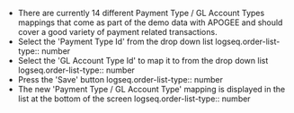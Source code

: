 - There are currently 14 different Payment Type / GL Account Types mappings that come as part of the demo data with APOGEE and should cover a good variety of payment related transactions.
- Select the 'Payment Type Id' from the drop down list
  logseq.order-list-type:: number
- Select the 'GL Account Type Id' to map it to from the drop down list
  logseq.order-list-type:: number
- Press the 'Save' button
  logseq.order-list-type:: number
- The new 'Payment Type / GL Account Type' mapping is displayed in the list at the bottom of the screen
  logseq.order-list-type:: number